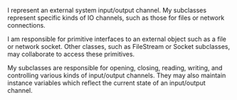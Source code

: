 I represent an external system input/output channel. My subclasses represent specific
kinds of IO channels, such as those for files or network connections.

I am responsible for primitive interfaces to an external object such as a file or network
socket. Other classes, such as FileStream or Socket subclasses, may collaborate to access
these primitives.

My subclasses are responsible for opening, closing, reading, writing, and controlling
various kinds of input/output channels. They may also maintain instance variables
which reflect the current state of an input/output channel.
